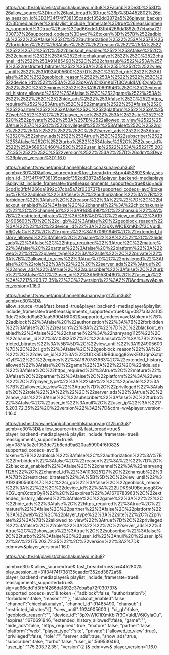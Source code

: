 
https://api.ttv.lol/playlist/chicchakunaiyo.m3u8%3Facmb%3De30%253D%26allow_source%3Dtrue%26fast_bread%3Dtrue%26p%3D4452802%26play_session_id%3D31f34f74f738135caadcf352dd3872a5%26player_backend%3Dmediaplayer%26playlist_include_framerate%3Dtrue%26reassignments_supported%3Dtrue%26sig%3Dad66cdd1d3fbf4266da1892c37cba5a72f030737%26supported_codecs%3Davc1%26token%3D%257B%2522adblock%2522%253Afalse%252C%2522authorization%2522%253A%257B%2522forbidden%2522%253Afalse%252C%2522reason%2522%253A%2522%2522%257D%252C%2522blackout_enabled%2522%253Afalse%252C%2522channel%2522%253A%2522chicchakunaiyo%2522%252C%2522channel_id%2522%253A91485490%252C%2522chansub%2522%253A%257B%2522restricted_bitrates%2522%253A%255B%255D%252C%2522view_until%2522%253A1924905600%257D%252C%2522ci_gb%2522%253Afalse%252C%2522geoblock_reason%2522%253A%2522%2522%252C%2522device_id%2522%253A%25223pXvWIC1iXmKbl7f3CVuIdLV6jCyIaCu%2522%252C%2522expires%2522%253A1670691946%252C%2522extended_history_allowed%2522%253Afalse%252C%2522game%2522%253A%2522%2522%252C%2522hide_ads%2522%253Afalse%252C%2522https_required%2522%253Atrue%252C%2522mature%2522%253Afalse%252C%2522partner%2522%253Afalse%252C%2522platform%2522%253A%2522web%2522%252C%2522player_type%2522%253A%2522site%2522%252C%2522private%2522%253A%257B%2522allowed_to_view%2522%253Atrue%257D%252C%2522privileged%2522%253Afalse%252C%2522role%2522%253A%2522%2522%252C%2522server_ads%2522%253Atrue%252C%2522show_ads%2522%253Atrue%252C%2522subscriber%2522%253Afalse%252C%2522turbo%2522%253Afalse%252C%2522user_id%2522%253A569530460%252C%2522user_ip%2522%253A%2522175.203.72.35%2522%252C%2522version%2522%253A2%257D%26cdm%3Dwv%26player_version%3D1.16.0


https://usher.ttvnw.net/api/channel/hls/chicchakunaiyo.m3u8?acmb=e30%3D&allow_source=true&fast_bread=true&p=4452802&play_session_id=31f34f74f738135caadcf352dd3872a5&player_backend=mediaplayer&playlist_include_framerate=true&reassignments_supported=true&sig=ad66cdd1d3fbf4266da1892c37cba5a72f030737&supported_codecs=avc1&token=%7B%22adblock%22%3Afalse%2C%22authorization%22%3A%7B%22forbidden%22%3Afalse%2C%22reason%22%3A%22%22%7D%2C%22blackout_enabled%22%3Afalse%2C%22channel%22%3A%22chicchakunaiyo%22%2C%22channel_id%22%3A91485490%2C%22chansub%22%3A%7B%22restricted_bitrates%22%3A%5B%5D%2C%22view_until%22%3A1924905600%7D%2C%22ci_gb%22%3Afalse%2C%22geoblock_reason%22%3A%22%22%2C%22device_id%22%3A%223pXvWIC1iXmKbl7f3CVuIdLV6jCyIaCu%22%2C%22expires%22%3A1670691946%2C%22extended_history_allowed%22%3Afalse%2C%22game%22%3A%22%22%2C%22hide_ads%22%3Afalse%2C%22https_required%22%3Atrue%2C%22mature%22%3Afalse%2C%22partner%22%3Afalse%2C%22platform%22%3A%22web%22%2C%22player_type%22%3A%22site%22%2C%22private%22%3A%7B%22allowed_to_view%22%3Atrue%7D%2C%22privileged%22%3Afalse%2C%22role%22%3A%22%22%2C%22server_ads%22%3Atrue%2C%22show_ads%22%3Atrue%2C%22subscriber%22%3Afalse%2C%22turbo%22%3Afalse%2C%22user_id%22%3A569530460%2C%22user_ip%22%3A%22175.203.72.35%22%2C%22version%22%3A2%7D&cdm=wv&player_version=1.16.0


https://usher.ttvnw.net/api/channel/hls/hanryang1125.m3u8?acmb=e30%3D& allow_source=true&fast_bread=true&player_backend=mediaplayer&playlist_include_framerate=true&reassignments_supported=true&sig=087fa3a2c1053de72b8cdd9a620aa59904f6f082&supported_codecs=avc1&token=%7B%22adblock%22%3Afalse%2C%22authorization%22%3A%7B%22forbidden%22%3Afalse%2C%22reason%22%3A%22%22%7D%2C%22blackout_enabled%22%3Afalse%2C%22channel%22%3A%22hanryang1125%22%2C%22channel_id%22%3A103825127%2C%22chansub%22%3A%7B%22restricted_bitrates%22%3A%5B%5D%2C%22view_until%22%3A1924905600%7D%2C%22ci_gb%22%3Afalse%2C%22geoblock_reason%22%3A%22%22%2C%22device_id%22%3A%222UDKS5U9Bduogg8GwKEGUqmXctqtrOyR%22%2C%22expires%22%3A1670783963%2C%22extended_history_allowed%22%3Afalse%2C%22game%22%3A%22%22%2C%22hide_ads%22%3Afalse%2C%22https_required%22%3Atrue%2C%22mature%22%3Afalse%2C%22partner%22%3Afalse%2C%22platform%22%3A%22web%22%2C%22player_type%22%3A%22site%22%2C%22private%22%3A%7B%22allowed_to_view%22%3Atrue%7D%2C%22privileged%22%3Afalse%2C%22role%22%3A%22%22%2C%22server_ads%22%3Atrue%2C%22show_ads%22%3Atrue%2C%22subscriber%22%3Afalse%2C%22turbo%22%3Afalse%2C%22user_id%22%3Anull%2C%22user_ip%22%3A%22175.203.72.35%22%2C%22version%22%3A2%7D&cdm=wv&player_version=1.16.0

https://usher.ttvnw.net/api/channel/hls/hanryang1125.m3u8?
  acmb=e30%3D&
  allow_source=true&
  fast_bread=true&
  player_backend=mediaplayer&
  playlist_include_framerate=true&
  reassignments_supported=true&
  sig=087fa3a2c1053de72b8cdd9a620aa59904f6f082&
  supported_codecs=avc1&
  token=%7B%22adblock%22%3Afalse%2C%22authorization%22%3A%7B%22forbidden%22%3Afalse%2C%22reason%22%3A%22%22%7D%2C%22blackout_enabled%22%3Afalse%2C%22channel%22%3A%22hanryang1125%22%2C%22channel_id%22%3A103825127%2C%22chansub%22%3A%7B%22restricted_bitrates%22%3A%5B%5D%2C%22view_until%22%3A1924905600%7D%2C%22ci_gb%22%3Afalse%2C%22geoblock_reason%22%3A%22%22%2C%22device_id%22%3A%222UDKS5U9Bduogg8GwKEGUqmXctqtrOyR%22%2C%22expires%22%3A1670783963%2C%22extended_history_allowed%22%3Afalse%2C%22game%22%3A%22%22%2C%22hide_ads%22%3Afalse%2C%22https_required%22%3Atrue%2C%22mature%22%3Afalse%2C%22partner%22%3Afalse%2C%22platform%22%3A%22web%22%2C%22player_type%22%3A%22site%22%2C%22private%22%3A%7B%22allowed_to_view%22%3Atrue%7D%2C%22privileged%22%3Afalse%2C%22role%22%3A%22%22%2C%22server_ads%22%3Atrue%2C%22show_ads%22%3Atrue%2C%22subscriber%22%3Afalse%2C%22turbo%22%3Afalse%2C%22user_id%22%3Anull%2C%22user_ip%22%3A%22175.203.72.35%22%2C%22version%22%3A2%7D&
  cdm=wv&player_version=1.16.0


https://api.ttv.lol/playlist/chicchakunaiyo.m3u8?

acmb=e30=&
allow_source=true&
fast_bread=true&
p=4452802&
play_session_id=31f34f74f738135caadcf352dd3872a5&
player_backend=mediaplayer&
playlist_include_framerate=true&
reassignments_supported=true&
sig=ad66cdd1d3fbf4266da1892c37cba5a72f030737&
supported_codecs=avc1&
token={
  "adblock":false,
  "authorization":{
    "forbidden":false,
    "reason":""
  },
  "blackout_enabled":false,
  "channel":"chicchakunaiyo",
  "channel_id":91485490,
  "chansub":{
    "restricted_bitrates":[],
    "view_until":1924905600
  },
  "ci_gb":false,
  "geoblock_reason":"",
  "device_id":"3pXvWIC1iXmKbl7f3CVuIdLV6jCyIaCu",
  "expires":1670691946,
  "extended_history_allowed":false,
  "game":"",
  "hide_ads":false,
  "https_required":true,
  "mature":false,
  "partner":false,
  "platform":"web",
  "player_type":"site",
  "private":{"allowed_to_view":true},
  "privileged":false,
  "role":"",
  "server_ads":true,
  "show_ads":true,
  "subscriber":false,
  "turbo":false,
  "user_id":569530460,
  "user_ip":"175.203.72.35",
  "version":2
}&
cdm=wv&
player_version=1.16.0